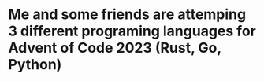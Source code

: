 # Me and some friends are attemping 3 different programing languages for Advent of Code 2023 (Rust, Go, Python)